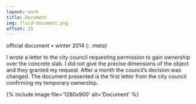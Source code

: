 ```yaml
---
layout: work
title: Document
img: fluid-document.png
offset: 25
---
```


official document • winter 2014
{: .meta}

I wrote a letter to the city council requesting permission to gain ownership over the concrete slab. I did not give the precise dimensions of the object and they granted my request. After a month the council’s decision was changed. The document presented is the first letter from the city council confirming my temporary ownership.

{% include image file='1280x900' alt='Document' %}